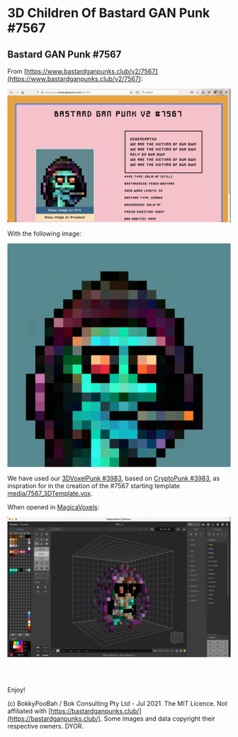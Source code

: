# 3D Children Of Bastard GAN Punk #7567

## Bastard GAN Punk #7567
From [https://www.bastardganpunks.club/v2/7567](https://www.bastardganpunks.club/v2/7567):

<kbd><img src="media/7567_ScreenShot.png" /></kbd>

With the following image:

<kbd><img src="media/7567_QmTr4fmX3BRsSFjhqouW8YYgQGpdRnpuy7d5dTbrQGRn4j.png" /></kbd>

We have used our [3DVoxelPunk #3983](https://opensea.io/assets/0x495f947276749ce646f68ac8c248420045cb7b5e/10011057856512296296013289979640135050179181920147171282386746784288702726145), based on [CryptoPunk #3983](https://www.larvalabs.com/cryptopunks/details/3983), as inspration for in the creation of the #7567 starting template [media/7567_3DTemplate.vox](media/7567_3DTemplate.vox).

When opened in [MagicaVoxels](https://ephtracy.github.io/):

<kbd><img src="media/7567_3DTemplate_ScreenShot.png" /></kbd>

<br />

<br />

Enjoy!

(c) BokkyPooBah / Bok Consulting Pty Ltd - Jul 2021. The MIT Licence. Not affiliated with [https://bastardganpunks.club/](https://bastardganpunks.club/). Some images and data copyright their respective owners. DYOR.
